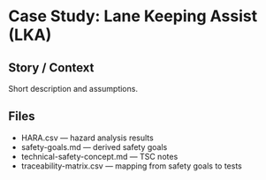 # Case Study: Lane Keeping Assist (LKA)

## Story / Context
Short description and assumptions.

## Files
- HARA.csv — hazard analysis results
- safety-goals.md — derived safety goals
- technical-safety-concept.md — TSC notes
- traceability-matrix.csv — mapping from safety goals to tests
